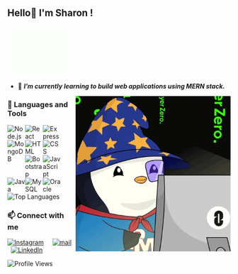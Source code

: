 ## Hello👋 I'm Sharon !

<img src="hi_dog.gif" alt="Hello!" width="150"/>

<!--
**sharon154/sharon154** is a ✨ _special_ ✨ repository because its `README.md` (this file) appears on your GitHub profile.

Here are some ideas to get you started:

- 🔭 I’m currently working on ...
- 🌱 I’m currently learning ...
- 👯 I’m looking to collaborate on ...
- 🤔 I’m looking for help with ...
- 💬 Ask me about ...
- 📫 How to reach me: ...
- 😄 Pronouns: ...
- ⚡ Fun fact: ...
-->
- 🌱 ***I’m currently learning to build web applications using MERN stack.***

<img align="right" src="codingpenguin.gif" alt="Coding!" width="350"/>

### 🧰 Languages and Tools

<img align="left" alt="Node.js" width="40px" src="https://cdn.jsdelivr.net/gh/devicons/devicon/icons/nodejs/nodejs-original-wordmark.svg"/>
    <img align="left" alt="React" width="40px" src="https://cdn.jsdelivr.net/gh/devicons/devicon/icons/react/react-original-wordmark.svg"/>
    <img align="left" alt="Express" width="40px" src="https://cdn.jsdelivr.net/gh/devicons/devicon/icons/express/express-original.svg"/>
    <img align="left" alt="MongoDB" width="40px" src="https://cdn.jsdelivr.net/gh/devicons/devicon/icons/mongodb/mongodb-original-wordmark.svg"/>
<img align="left" alt="HTML" width="40px" src="https://cdn.jsdelivr.net/gh/devicons/devicon/icons/html5/html5-plain-wordmark.svg" />
<img align="left" alt="CSS" width="40px" src="https://cdn.jsdelivr.net/gh/devicons/devicon/icons/css3/css3-plain-wordmark.svg" />
<img align="left" alt="Bootstrap" width="40px" src="https://cdn.jsdelivr.net/gh/devicons/devicon/icons/bootstrap/bootstrap-original-wordmark.svg" />
<img align="left" alt="JavaScript" width="40px" src="https://cdn.jsdelivr.net/gh/devicons/devicon/icons/javascript/javascript-plain.svg" />
<img align="left" alt="Java" width="40px" src="https://cdn.jsdelivr.net/gh/devicons/devicon/icons/java/java-original-wordmark.svg"/>
<img align="left" alt="MySQL" width="40px" src="https://cdn.jsdelivr.net/gh/devicons/devicon/icons/mysql/mysql-original-wordmark.svg" />
<img align="left" alt="Oracle" width="40px" src="https://cdn.jsdelivr.net/gh/devicons/devicon/icons/oracle/oracle-original.svg" />

<br />
<br />
<br />

![Top Languages](https://github-readme-stats.vercel.app/api/top-langs?username=sharon154&show_icons=true&locale=en&layout=compact)


### 📫 Connect with me
<a href="https://instagram.com/sharrronn.4"><img src="https://www.vectorlogo.zone/logos/instagram/instagram-icon.svg" width="26px" alt="Instagram"></a>
&nbsp; &nbsp;
<a href="mailto:sharonmas04@gmail.com"><img src="https://www.vectorlogo.zone/logos/gmail/gmail-icon.svg" width="26px" alt="mail"></a> 
&nbsp; &nbsp;
<a href="https://linkedin.com/in/sharon-m-63396132a">
    <img src="https://www.vectorlogo.zone/logos/linkedin/linkedin-icon.svg" width="26px" alt="LinkedIn">
</a>


![Profile Views](https://komarev.com/ghpvc/?username=sharon154&color=green)


